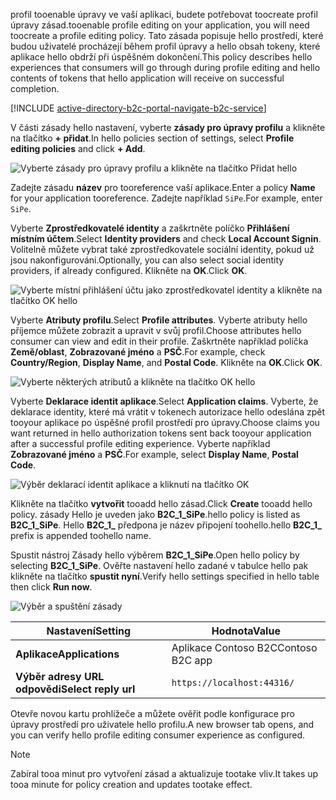 <span data-ttu-id="ea36f-101">profil tooenable úpravy ve vaší aplikaci, budete potřebovat toocreate profil úpravy zásad.</span><span class="sxs-lookup"><span data-stu-id="ea36f-101">tooenable profile editing on your application, you will need toocreate a profile editing policy.</span></span> <span data-ttu-id="ea36f-102">Tato zásada popisuje hello prostředí, které budou uživatelé procházejí během profil úpravy a hello obsah tokeny, které aplikace hello obdrží při úspěšném dokončení.</span><span class="sxs-lookup"><span data-stu-id="ea36f-102">This policy describes hello experiences that consumers will go through during profile editing and hello contents of tokens that hello application will receive on successful completion.</span></span>

[!INCLUDE [active-directory-b2c-portal-navigate-b2c-service](active-directory-b2c-portal-navigate-b2c-service.md)]

<span data-ttu-id="ea36f-103">V části zásady hello nastavení, vyberte **zásady pro úpravy profilu** a klikněte na tlačítko **+ přidat**.</span><span class="sxs-lookup"><span data-stu-id="ea36f-103">In hello policies section of settings, select **Profile editing policies** and click **+ Add**.</span></span>

![Vyberte zásady pro úpravy profilu a klikněte na tlačítko Přidat hello](media/active-directory-b2c-create-profile-editing-policy/add-b2c-editing-policy.png)

<span data-ttu-id="ea36f-105">Zadejte zásadu **název** pro tooreference vaší aplikace.</span><span class="sxs-lookup"><span data-stu-id="ea36f-105">Enter a policy **Name** for your application tooreference.</span></span> <span data-ttu-id="ea36f-106">Zadejte například `SiPe`.</span><span class="sxs-lookup"><span data-stu-id="ea36f-106">For example, enter `SiPe`.</span></span>

<span data-ttu-id="ea36f-107">Vyberte **Zprostředkovatelé identity** a zaškrtněte políčko **Přihlášení místním účtem**.</span><span class="sxs-lookup"><span data-stu-id="ea36f-107">Select **Identity providers** and check **Local Account Signin**.</span></span> <span data-ttu-id="ea36f-108">Volitelně můžete vybrat také zprostředkovatele sociální identity, pokud už jsou nakonfigurováni.</span><span class="sxs-lookup"><span data-stu-id="ea36f-108">Optionally, you can also select social identity providers, if already configured.</span></span> <span data-ttu-id="ea36f-109">Klikněte na **OK**.</span><span class="sxs-lookup"><span data-stu-id="ea36f-109">Click **OK**.</span></span>

![Vyberte místní přihlášení účtu jako zprostředkovatel identity a klikněte na tlačítko OK hello](media/active-directory-b2c-create-profile-editing-policy/add-b2c-editing-identity-providers.png)

<span data-ttu-id="ea36f-111">Vyberte **Atributy profilu**.</span><span class="sxs-lookup"><span data-stu-id="ea36f-111">Select **Profile attributes**.</span></span> <span data-ttu-id="ea36f-112">Vyberte atributy hello příjemce můžete zobrazit a upravit v svůj profil.</span><span class="sxs-lookup"><span data-stu-id="ea36f-112">Choose attributes hello consumer can view and edit in their profile.</span></span> <span data-ttu-id="ea36f-113">Zaškrtněte například políčka **Země/oblast**, **Zobrazované jméno** a **PSČ**.</span><span class="sxs-lookup"><span data-stu-id="ea36f-113">For example, check **Country/Region**, **Display Name**, and **Postal Code**.</span></span> <span data-ttu-id="ea36f-114">Klikněte na **OK**.</span><span class="sxs-lookup"><span data-stu-id="ea36f-114">Click **OK**.</span></span>

![Vyberte některých atributů a klikněte na tlačítko OK hello](media/active-directory-b2c-create-profile-editing-policy/add-b2c-editing-attributes.png)

<span data-ttu-id="ea36f-116">Vyberte **Deklarace identit aplikace**.</span><span class="sxs-lookup"><span data-stu-id="ea36f-116">Select **Application claims**.</span></span> <span data-ttu-id="ea36f-117">Vyberte, že deklarace identity, které má vrátit v tokenech autorizace hello odeslána zpět tooyour aplikace po úspěšné profil prostředí pro úpravy.</span><span class="sxs-lookup"><span data-stu-id="ea36f-117">Choose claims you want returned in hello authorization tokens sent back tooyour application after a successful profile editing experience.</span></span> <span data-ttu-id="ea36f-118">Vyberte například **Zobrazované jméno** a **PSČ**.</span><span class="sxs-lookup"><span data-stu-id="ea36f-118">For example, select **Display Name**, **Postal Code**.</span></span>

![Výběr deklarací identit aplikace a kliknutí na tlačítko OK](media/active-directory-b2c-create-profile-editing-policy/add-b2c-editing-application-claims.png)

<span data-ttu-id="ea36f-120">Klikněte na tlačítko **vytvořit** tooadd hello zásad.</span><span class="sxs-lookup"><span data-stu-id="ea36f-120">Click **Create** tooadd hello policy.</span></span> <span data-ttu-id="ea36f-121">zásady Hello je uveden jako **B2C_1_SiPe**.</span><span class="sxs-lookup"><span data-stu-id="ea36f-121">hello policy is listed as **B2C_1_SiPe**.</span></span> <span data-ttu-id="ea36f-122">Hello **B2C_1_** předpona je název připojení toohello.</span><span class="sxs-lookup"><span data-stu-id="ea36f-122">hello **B2C_1_** prefix is appended toohello name.</span></span>

<span data-ttu-id="ea36f-123">Spustit nástroj Zásady hello výběrem **B2C_1_SiPe**.</span><span class="sxs-lookup"><span data-stu-id="ea36f-123">Open hello policy by selecting **B2C_1_SiPe**.</span></span> <span data-ttu-id="ea36f-124">Ověřte nastavení hello zadané v tabulce hello pak klikněte na tlačítko **spustit nyní**.</span><span class="sxs-lookup"><span data-stu-id="ea36f-124">Verify hello settings specified in hello table then click **Run now**.</span></span>

![Výběr a spuštění zásady](media/active-directory-b2c-create-profile-editing-policy/run-b2c-editing-policy.png)

| <span data-ttu-id="ea36f-126">Nastavení</span><span class="sxs-lookup"><span data-stu-id="ea36f-126">Setting</span></span>      | <span data-ttu-id="ea36f-127">Hodnota</span><span class="sxs-lookup"><span data-stu-id="ea36f-127">Value</span></span>  |
| ------------ | ------ |
| <span data-ttu-id="ea36f-128">**Aplikace**</span><span class="sxs-lookup"><span data-stu-id="ea36f-128">**Applications**</span></span> | <span data-ttu-id="ea36f-129">Aplikace Contoso B2C</span><span class="sxs-lookup"><span data-stu-id="ea36f-129">Contoso B2C app</span></span> |
| <span data-ttu-id="ea36f-130">**Výběr adresy URL odpovědi**</span><span class="sxs-lookup"><span data-stu-id="ea36f-130">**Select reply url**</span></span> | `https://localhost:44316/` |

<span data-ttu-id="ea36f-131">Otevře novou kartu prohlížeče a můžete ověřit podle konfigurace pro úpravy prostředí pro uživatele hello profilu.</span><span class="sxs-lookup"><span data-stu-id="ea36f-131">A new browser tab opens, and you can verify hello profile editing consumer experience as configured.</span></span>

> [!NOTE]
> <span data-ttu-id="ea36f-132">Zabíral tooa minut pro vytvoření zásad a aktualizuje tootake vliv.</span><span class="sxs-lookup"><span data-stu-id="ea36f-132">It takes up tooa minute for policy creation and updates tootake effect.</span></span>
>